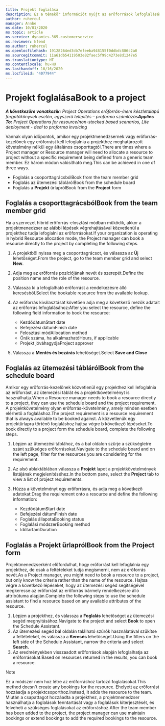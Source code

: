 ```yaml
---
title: Projekt foglalása
description: Ez a témakör információt nyújt az erőforrások lefoglalásáról egy projekthez.
author: ruhercul
manager: Annbe
ms.date: 10/01/2020
ms.topic: article
ms.service: dynamics-365-customerservice
ms.reviewer: kfend
ms.author: ruhercul
ms.openlocfilehash: 19128264ed3db7efeeba948155f0ddbdc806c2a0
ms.sourcegitcommit: 11a61db54119503e82faec5f99c4273e8d1247e5
ms.translationtype: HT
ms.contentlocale: hu-HU
ms.lasthandoff: 10/16/2020
ms.locfileid: "4077944"
---
```

# <a name="book-to-a-project"></a><span data-ttu-id="f14dc-103">Projekt foglalása</span><span class="sxs-lookup"><span data-stu-id="f14dc-103">Book to a project</span></span>

<span data-ttu-id="f14dc-104">_**A következőre vonatkozik:** Project Operations erőforrás-/nem készletalapú forgatókönyvek esetén, egyszerű telepítés – proforma számlázás_</span><span class="sxs-lookup"><span data-stu-id="f14dc-104">_**Applies To:** Project Operations for resource/non-stocked based scenarios, Lite deployment - deal to proforma invoicing_</span></span>

<span data-ttu-id="f14dc-105">Vannak olyan időpontok, amikor egy projektmenedzsernek vagy erőforrás-kezelőnek egy erőforrást kell lefoglalnia a projekthez meghatározott követelmény nélkül egy általános csoporttagtól.</span><span class="sxs-lookup"><span data-stu-id="f14dc-105">There are times where a Project manager or Resource manager will need to allocate a resource to project without a specific requirement being defined from a generic team member.</span></span> <span data-ttu-id="f14dc-106">Ez három módon valósítható meg.</span><span class="sxs-lookup"><span data-stu-id="f14dc-106">This can be achieved in one of three ways.</span></span>

- <span data-ttu-id="f14dc-107">Foglalás a csoporttagrácsból</span><span class="sxs-lookup"><span data-stu-id="f14dc-107">Book from the team member grid</span></span>
- <span data-ttu-id="f14dc-108">Foglalás az ütemezési tábláról</span><span class="sxs-lookup"><span data-stu-id="f14dc-108">Book from the schedule board</span></span>
- <span data-ttu-id="f14dc-109">Foglalás a **Projekt** űrlapról</span><span class="sxs-lookup"><span data-stu-id="f14dc-109">Book from the **Project** form</span></span>

## <a name="book-from-the-team-member-grid"></a><span data-ttu-id="f14dc-110">Foglalás a csoporttagrácsból</span><span class="sxs-lookup"><span data-stu-id="f14dc-110">Book from the team member grid</span></span>

<span data-ttu-id="f14dc-111">Ha a szervezet hibrid erőforrás-elosztási módban működik, akkor a projektmenedzser az alábbi lépések végrehajtásával közvetlenül a projekthez tudja lefoglalni az erőforrásokat.</span><span class="sxs-lookup"><span data-stu-id="f14dc-111">If your organization is operating in hybrid Resource allocation mode, the Project manager can book a resource directly to the project by completing the following steps.</span></span>

1. <span data-ttu-id="f14dc-112">A projektből nyissa meg a csoporttagrácsot, és válassza az **Új** lehetőséget.</span><span class="sxs-lookup"><span data-stu-id="f14dc-112">From the project, go to the team member grid and select **New**.</span></span>
2. <span data-ttu-id="f14dc-113">Adja meg az erőforrás pozíciójának nevét és szerepét.</span><span class="sxs-lookup"><span data-stu-id="f14dc-113">Define the position name and the role of the resource.</span></span>
3. <span data-ttu-id="f14dc-114">Válassza ki a lefoglalható erőforrást a rendelkezésre álló keresésből.</span><span class="sxs-lookup"><span data-stu-id="f14dc-114">Select the bookable resource from the available lookup.</span></span>
4. <span data-ttu-id="f14dc-115">Az erőforrás kiválasztását követően adja meg a következő mezők adatait az erőforrás lefoglalásához:</span><span class="sxs-lookup"><span data-stu-id="f14dc-115">After you select the resource, define the following field information to book the resource:</span></span>

    - <span data-ttu-id="f14dc-116">Kezdődátum</span><span class="sxs-lookup"><span data-stu-id="f14dc-116">Start date</span></span>
    - <span data-ttu-id="f14dc-117">Befejezési dátum</span><span class="sxs-lookup"><span data-stu-id="f14dc-117">Finish date</span></span>
    - <span data-ttu-id="f14dc-118">Felosztási mód</span><span class="sxs-lookup"><span data-stu-id="f14dc-118">Allocation method</span></span>
    - <span data-ttu-id="f14dc-119">Órák száma, ha alkalmazható</span><span class="sxs-lookup"><span data-stu-id="f14dc-119">Hours, if applicable</span></span>
    - <span data-ttu-id="f14dc-120">Projekt jóváhagyója</span><span class="sxs-lookup"><span data-stu-id="f14dc-120">Project approver</span></span>

6. <span data-ttu-id="f14dc-121">Válassza a **Mentés és bezárás** lehetőséget.</span><span class="sxs-lookup"><span data-stu-id="f14dc-121">Select **Save and Close**</span></span>

## <a name="book-from-the-schedule-board"></a><span data-ttu-id="f14dc-122">Foglalás az ütemezési tábláról</span><span class="sxs-lookup"><span data-stu-id="f14dc-122">Book from the schedule board</span></span>

<span data-ttu-id="f14dc-123">Amikor egy erőforrás-kezelőnek közvetlenül egy projekthez kell lefoglalnia az erőforrást, az ütemezési táblát és a projektkövetelményt is használhatja.</span><span class="sxs-lookup"><span data-stu-id="f14dc-123">When a Resource manager needs to book a resource directly to a project, they can use the schedule board and the project requirement.</span></span> <span data-ttu-id="f14dc-124">A projektkövetelmény olyan erőforrás-követelmény, amely minden esetben elérhető a foglaláshoz.</span><span class="sxs-lookup"><span data-stu-id="f14dc-124">The project requirement is a resource requirement that is always available to be booked against.</span></span> <span data-ttu-id="f14dc-125">A közvetlenük egy projektűrlapra történő foglaláshoz hajtsa végre b következő lépéseket.</span><span class="sxs-lookup"><span data-stu-id="f14dc-125">To book directly to a project form the schedule board, complete the following steps.</span></span>

1. <span data-ttu-id="f14dc-126">Lépjen az ütemezési táblához, és a bal oldalon szűrje a szükségletre szánt szükséges erőforrásokat.</span><span class="sxs-lookup"><span data-stu-id="f14dc-126">Navigate to the schedule board and on the left page, filter for the resources you are considering for the requirement.</span></span>
2. <span data-ttu-id="f14dc-127">Az alsó ablaktáblában válassza a **Projekt** lapot a projektkövetelmények listájának megjelenítéséhez.</span><span class="sxs-lookup"><span data-stu-id="f14dc-127">In the bottom pane, select the **Project** tab to view a list of project requirements.</span></span>
3. <span data-ttu-id="f14dc-128">Húzza a követelményt egy erőforrásra, és adja meg a következő adatokat:</span><span class="sxs-lookup"><span data-stu-id="f14dc-128">Drag the requirement onto a resource and define the following information:</span></span>

    - <span data-ttu-id="f14dc-129">Kezdődátum</span><span class="sxs-lookup"><span data-stu-id="f14dc-129">Start date</span></span>
    - <span data-ttu-id="f14dc-130">Befejezési dátum</span><span class="sxs-lookup"><span data-stu-id="f14dc-130">Finish date</span></span>
    - <span data-ttu-id="f14dc-131">Foglalás állapota</span><span class="sxs-lookup"><span data-stu-id="f14dc-131">Booking status</span></span>
    - <span data-ttu-id="f14dc-132">Foglalási módszer</span><span class="sxs-lookup"><span data-stu-id="f14dc-132">Booking method</span></span>
    - <span data-ttu-id="f14dc-133">Időtartam</span><span class="sxs-lookup"><span data-stu-id="f14dc-133">Duration</span></span>

## <a name="book-from-the-project-form"></a><span data-ttu-id="f14dc-134">Foglalás a Projekt űrlapról</span><span class="sxs-lookup"><span data-stu-id="f14dc-134">Book from the Project form</span></span>

<span data-ttu-id="f14dc-135">Projektmenedzserként előfordulhat, hogy erőforrást kell lefoglalnia egy projekthez, de csak a feltételeket tudja megismerni, nem az erőforrás nevét.</span><span class="sxs-lookup"><span data-stu-id="f14dc-135">As a Project manager, you might need to book a resource to a project, but only know the criteria rather than the name of the resource.</span></span> <span data-ttu-id="f14dc-136">Hajtsa végre a következő lépéseket, hogy az ütemezési segéd segítségével megkeresse az erőforrást az erőforrás bármely rendelkezésre álló attribútuma alapján.</span><span class="sxs-lookup"><span data-stu-id="f14dc-136">Complete the following steps to use the schedule assistant to find a resource based on any available attributes of the resource.</span></span> 

1. <span data-ttu-id="f14dc-137">Lépjen a projekthez, és válassza a **Foglalás** lehetőséget az ütemezési segéd megnyitásához.</span><span class="sxs-lookup"><span data-stu-id="f14dc-137">Navigate to the project and select **Book** to open the Schedule Assistant.</span></span>
2. <span data-ttu-id="f14dc-138">Az ütemezési segéd bal oldalán található szűrők használatával szűkítse a feltételeket, és válassza a **Keresés** lehetőséget.</span><span class="sxs-lookup"><span data-stu-id="f14dc-138">Using the filters on the left side of the Schedule Assistant, narrow the criteria and select **Search.**</span></span>
3. <span data-ttu-id="f14dc-139">Az eredményekben visszaadott erőforrások alapján lefoglalhatja az erőforrásokat.</span><span class="sxs-lookup"><span data-stu-id="f14dc-139">Based on resources returned in the results, you can book a resource.</span></span>

> [!NOTE]
> <span data-ttu-id="f14dc-140">Ez a módszer nem hoz létre az erőforráshoz tartozó foglalásokat.</span><span class="sxs-lookup"><span data-stu-id="f14dc-140">This method doesn't create any bookings for the resource.</span></span> <span data-ttu-id="f14dc-141">Ehelyett az erőforrást hozzáadja a projektcsoporthoz.</span><span class="sxs-lookup"><span data-stu-id="f14dc-141">Instead, it adds the resource to the team.</span></span> <span data-ttu-id="f14dc-142">Miután a csapattagot hozzáadta a projekthez, a projektmenedzser használhatja a foglalások fenntartását vagy a foglalások kiterjesztését, és felveheti a szükséges foglalásokat az erőforráshoz.</span><span class="sxs-lookup"><span data-stu-id="f14dc-142">After the team member has been added to the project, the project manager can use maintain bookings or extend bookings to add the required bookings to the resource.</span></span>

